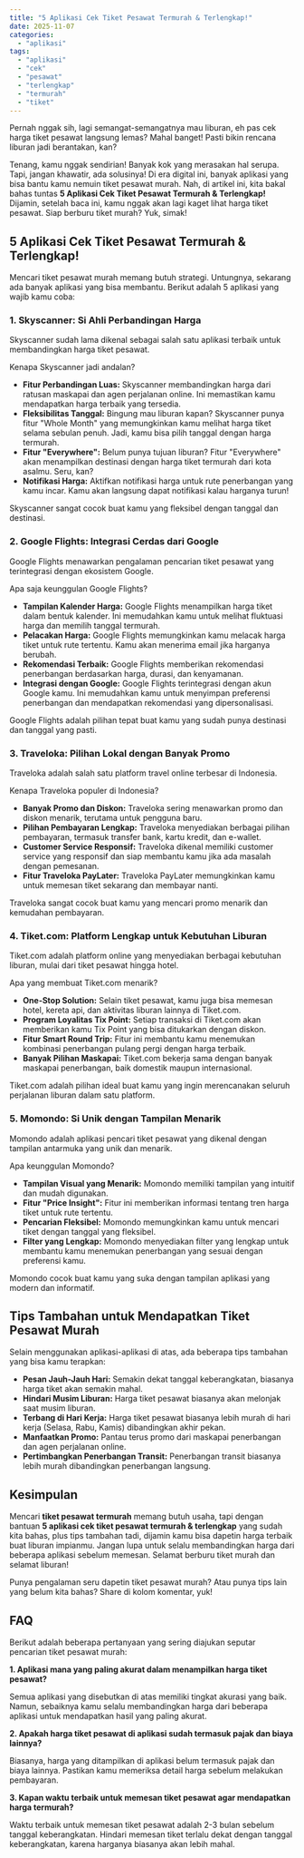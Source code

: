 ```yaml
---
title: "5 Aplikasi Cek Tiket Pesawat Termurah & Terlengkap!"
date: 2025-11-07
categories: 
  - "aplikasi"
tags: 
  - "aplikasi"
  - "cek"
  - "pesawat"
  - "terlengkap"
  - "termurah"
  - "tiket"
---
```


Pernah nggak sih, lagi semangat-semangatnya mau liburan, eh pas cek harga tiket pesawat langsung lemas? Mahal banget! Pasti bikin rencana liburan jadi berantakan, kan?

Tenang, kamu nggak sendirian! Banyak kok yang merasakan hal serupa. Tapi, jangan khawatir, ada solusinya! Di era digital ini, banyak aplikasi yang bisa bantu kamu nemuin tiket pesawat murah. Nah, di artikel ini, kita bakal bahas tuntas **5 Aplikasi Cek Tiket Pesawat Termurah & Terlengkap!** Dijamin, setelah baca ini, kamu nggak akan lagi kaget lihat harga tiket pesawat. Siap berburu tiket murah? Yuk, simak!

## 5 Aplikasi Cek Tiket Pesawat Termurah & Terlengkap!

Mencari tiket pesawat murah memang butuh strategi. Untungnya, sekarang ada banyak aplikasi yang bisa membantu. Berikut adalah 5 aplikasi yang wajib kamu coba:

### 1\. Skyscanner: Si Ahli Perbandingan Harga

Skyscanner sudah lama dikenal sebagai salah satu aplikasi terbaik untuk membandingkan harga tiket pesawat.

Kenapa Skyscanner jadi andalan?

- **Fitur Perbandingan Luas:** Skyscanner membandingkan harga dari ratusan maskapai dan agen perjalanan online. Ini memastikan kamu mendapatkan harga terbaik yang tersedia.
- **Fleksibilitas Tanggal:** Bingung mau liburan kapan? Skyscanner punya fitur "Whole Month" yang memungkinkan kamu melihat harga tiket selama sebulan penuh. Jadi, kamu bisa pilih tanggal dengan harga termurah.
- **Fitur "Everywhere":** Belum punya tujuan liburan? Fitur "Everywhere" akan menampilkan destinasi dengan harga tiket termurah dari kota asalmu. Seru, kan?
- **Notifikasi Harga:** Aktifkan notifikasi harga untuk rute penerbangan yang kamu incar. Kamu akan langsung dapat notifikasi kalau harganya turun!

Skyscanner sangat cocok buat kamu yang fleksibel dengan tanggal dan destinasi.

### 2\. Google Flights: Integrasi Cerdas dari Google

Google Flights menawarkan pengalaman pencarian tiket pesawat yang terintegrasi dengan ekosistem Google.

Apa saja keunggulan Google Flights?

- **Tampilan Kalender Harga:** Google Flights menampilkan harga tiket dalam bentuk kalender. Ini memudahkan kamu untuk melihat fluktuasi harga dan memilih tanggal termurah.
- **Pelacakan Harga:** Google Flights memungkinkan kamu melacak harga tiket untuk rute tertentu. Kamu akan menerima email jika harganya berubah.
- **Rekomendasi Terbaik:** Google Flights memberikan rekomendasi penerbangan berdasarkan harga, durasi, dan kenyamanan.
- **Integrasi dengan Google:** Google Flights terintegrasi dengan akun Google kamu. Ini memudahkan kamu untuk menyimpan preferensi penerbangan dan mendapatkan rekomendasi yang dipersonalisasi.

Google Flights adalah pilihan tepat buat kamu yang sudah punya destinasi dan tanggal yang pasti.

### 3\. Traveloka: Pilihan Lokal dengan Banyak Promo

Traveloka adalah salah satu platform travel online terbesar di Indonesia.

Kenapa Traveloka populer di Indonesia?

- **Banyak Promo dan Diskon:** Traveloka sering menawarkan promo dan diskon menarik, terutama untuk pengguna baru.
- **Pilihan Pembayaran Lengkap:** Traveloka menyediakan berbagai pilihan pembayaran, termasuk transfer bank, kartu kredit, dan e-wallet.
- **Customer Service Responsif:** Traveloka dikenal memiliki customer service yang responsif dan siap membantu kamu jika ada masalah dengan pemesanan.
- **Fitur Traveloka PayLater:** Traveloka PayLater memungkinkan kamu untuk memesan tiket sekarang dan membayar nanti.

Traveloka sangat cocok buat kamu yang mencari promo menarik dan kemudahan pembayaran.

### 4\. Tiket.com: Platform Lengkap untuk Kebutuhan Liburan

Tiket.com adalah platform online yang menyediakan berbagai kebutuhan liburan, mulai dari tiket pesawat hingga hotel.

Apa yang membuat Tiket.com menarik?

- **One-Stop Solution:** Selain tiket pesawat, kamu juga bisa memesan hotel, kereta api, dan aktivitas liburan lainnya di Tiket.com.
- **Program Loyalitas Tix Point:** Setiap transaksi di Tiket.com akan memberikan kamu Tix Point yang bisa ditukarkan dengan diskon.
- **Fitur Smart Round Trip:** Fitur ini membantu kamu menemukan kombinasi penerbangan pulang pergi dengan harga terbaik.
- **Banyak Pilihan Maskapai:** Tiket.com bekerja sama dengan banyak maskapai penerbangan, baik domestik maupun internasional.

Tiket.com adalah pilihan ideal buat kamu yang ingin merencanakan seluruh perjalanan liburan dalam satu platform.

### 5\. Momondo: Si Unik dengan Tampilan Menarik

Momondo adalah aplikasi pencari tiket pesawat yang dikenal dengan tampilan antarmuka yang unik dan menarik.

Apa keunggulan Momondo?

- **Tampilan Visual yang Menarik:** Momondo memiliki tampilan yang intuitif dan mudah digunakan.
- **Fitur "Price Insight":** Fitur ini memberikan informasi tentang tren harga tiket untuk rute tertentu.
- **Pencarian Fleksibel:** Momondo memungkinkan kamu untuk mencari tiket dengan tanggal yang fleksibel.
- **Filter yang Lengkap:** Momondo menyediakan filter yang lengkap untuk membantu kamu menemukan penerbangan yang sesuai dengan preferensi kamu.

Momondo cocok buat kamu yang suka dengan tampilan aplikasi yang modern dan informatif.

## Tips Tambahan untuk Mendapatkan Tiket Pesawat Murah

Selain menggunakan aplikasi-aplikasi di atas, ada beberapa tips tambahan yang bisa kamu terapkan:

- **Pesan Jauh-Jauh Hari:** Semakin dekat tanggal keberangkatan, biasanya harga tiket akan semakin mahal.
- **Hindari Musim Liburan:** Harga tiket pesawat biasanya akan melonjak saat musim liburan.
- **Terbang di Hari Kerja:** Harga tiket pesawat biasanya lebih murah di hari kerja (Selasa, Rabu, Kamis) dibandingkan akhir pekan.
- **Manfaatkan Promo:** Pantau terus promo dari maskapai penerbangan dan agen perjalanan online.
- **Pertimbangkan Penerbangan Transit:** Penerbangan transit biasanya lebih murah dibandingkan penerbangan langsung.

## Kesimpulan

Mencari **tiket pesawat termurah** memang butuh usaha, tapi dengan bantuan **5 aplikasi cek tiket pesawat termurah & terlengkap** yang sudah kita bahas, plus tips tambahan tadi, dijamin kamu bisa dapetin harga terbaik buat liburan impianmu. Jangan lupa untuk selalu membandingkan harga dari beberapa aplikasi sebelum memesan. Selamat berburu tiket murah dan selamat liburan!

Punya pengalaman seru dapetin tiket pesawat murah? Atau punya tips lain yang belum kita bahas? Share di kolom komentar, yuk!

## FAQ

Berikut adalah beberapa pertanyaan yang sering diajukan seputar pencarian tiket pesawat murah:

**1\. Aplikasi mana yang paling akurat dalam menampilkan harga tiket pesawat?**

Semua aplikasi yang disebutkan di atas memiliki tingkat akurasi yang baik. Namun, sebaiknya kamu selalu membandingkan harga dari beberapa aplikasi untuk mendapatkan hasil yang paling akurat.

**2\. Apakah harga tiket pesawat di aplikasi sudah termasuk pajak dan biaya lainnya?**

Biasanya, harga yang ditampilkan di aplikasi belum termasuk pajak dan biaya lainnya. Pastikan kamu memeriksa detail harga sebelum melakukan pembayaran.

**3\. Kapan waktu terbaik untuk memesan tiket pesawat agar mendapatkan harga termurah?**

Waktu terbaik untuk memesan tiket pesawat adalah 2-3 bulan sebelum tanggal keberangkatan. Hindari memesan tiket terlalu dekat dengan tanggal keberangkatan, karena harganya biasanya akan lebih mahal.
